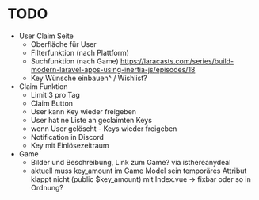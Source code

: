 # TODO
- User Claim Seite
  - Oberfläche für User
  - Filterfunktion (nach Plattform)
  - Suchfunktion (nach Game) https://laracasts.com/series/build-modern-laravel-apps-using-inertia-js/episodes/18
  - Key Wünsche einbauen^ / Wishlist?
- Claim Funktion
  - Limit 3 pro Tag
  - Claim Button
  - User kann Key wieder freigeben
  - User hat ne Liste an geclaimten Keys
  - wenn User gelöscht - Keys wieder freigeben
  - Notification in Discord
  - Key mit Einlösezeitraum
- Game
  - Bilder und Beschreibung, Link zum Game? via isthereanydeal
  - aktuell muss key_amount im Game Model sein temporäres Attribut klappt nicht (public $key_amount) mit Index.vue -> fixbar oder so in Ordnung?